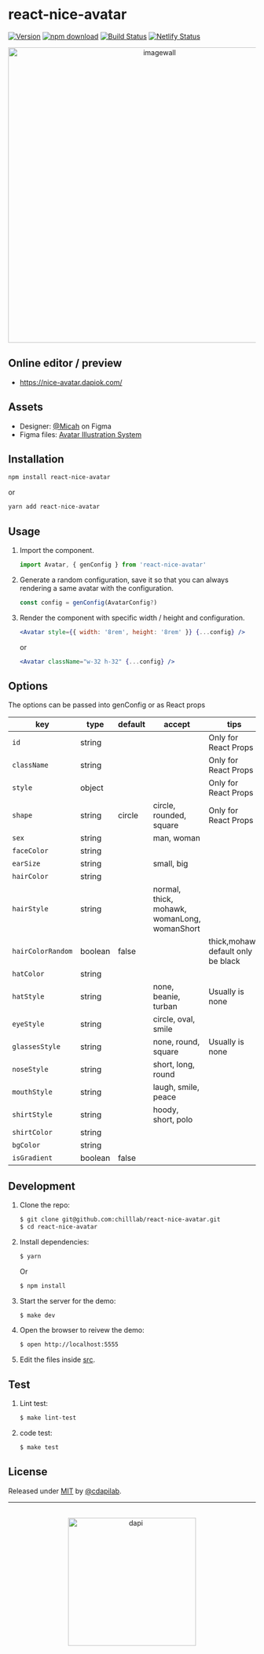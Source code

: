 # react-nice-avatar

[![Version](http://img.shields.io/npm/v/react-nice-avatar.svg)](https://www.npmjs.org/package/react-nice-avatar)
[![npm download][download-image]][download-url]
[![Build Status](https://app.travis-ci.com/dapilab/react-nice-avatar.svg?branch=main)](https://app.travis-ci.com/github/dapilab/react-nice-avatar)
[![Netlify Status](https://api.netlify.com/api/v1/badges/df23baf6-daac-4ce5-a0b6-5baade2cb822/deploy-status)](https://app.netlify.com/sites/gracious-turing-db4aa3/deploys)

[download-image]: https://img.shields.io/npm/dm/react-nice-avatar.svg?style=flat-square
[download-url]: https://npmjs.org/package/react-nice-avatar

<div align="center">
    <a href="https://nice-avatar.chilllab.io/">
        <img src="https://user-images.githubusercontent.com/5305874/131275587-a6f44325-cb18-4a1c-8a1c-785942e751e7.png" 
             width="600" alt="imagewall" />
    </a>
</div>

## Online editor / preview

- https://nice-avatar.dapiok.com/

## Assets

- Designer: [@Micah](https://www.figma.com/@Micah) on Figma
- Figma files: [Avatar Illustration System](https://www.figma.com/community/file/829741575478342595)

## Installation

```sh
npm install react-nice-avatar
```

or

```sh
yarn add react-nice-avatar
```

## Usage

1. Import the component.
    ```js
    import Avatar, { genConfig } from 'react-nice-avatar'
    ```
2. Generate a random configuration, save it so that you can always rendering a same avatar with the configuration.
    ```js
    const config = genConfig(AvatarConfig?)
    ```
3. Render the component with specific width / height and configuration.
    ```jsx
    <Avatar style={{ width: '8rem', height: '8rem' }} {...config} />
    ```
    or
    ```jsx
    <Avatar className="w-32 h-32" {...config} />
    ```

## Options

The options can be passed into genConfig or as React props

| key            | type   | default | accept                                       | tips                 |
| -------------- | ------ | ------- | -------------------------------------------- | -------------------- |
| `id`           | string |         |                                              | Only for React Props |
| `className`    | string |         |                                              | Only for React Props |
| `style`        | object |         |                                              | Only for React Props |
| `shape`        | string | circle  | circle, rounded, square                      | Only for React Props |
| `sex`          | string |         | man, woman                                   |                      |
| `faceColor`    | string |         |                                              |                      |
| `earSize`      | string |         | small, big                                   |                      |
| `hairColor`    | string |         |                                              |                      |
| `hairStyle`    | string |         | normal, thick, mohawk, womanLong, womanShort |                      |
| `hairColorRandom` | boolean |  false   |                           | thick,mohawk default only be black |
| `hatColor`     | string |         |                                              |                      |
| `hatStyle`     | string |         | none, beanie, turban                         | Usually is none      |
| `eyeStyle`     | string |         | circle, oval, smile                          |                      |
| `glassesStyle` | string |         | none, round, square                          | Usually is none      |
| `noseStyle`    | string |         | short, long, round                           |                      |
| `mouthStyle`   | string |         | laugh, smile, peace                          |                      |
| `shirtStyle`   | string |         | hoody, short, polo                           |                      |
| `shirtColor`   | string |         |                                              |                      |
| `bgColor`      | string |         |                                              |                      |
| `isGradient`   | boolean |   false   |                                           |                      |

## Development

1. Clone the repo:
    ```sh
    $ git clone git@github.com:chilllab/react-nice-avatar.git
    $ cd react-nice-avatar
    ```
2. Install dependencies:
    ```sh
    $ yarn
    ```
    Or
    ```sh
    $ npm install
    ```
3. Start the server for the demo:
    ```sh
    $ make dev
    ```
4. Open the browser to reivew the demo:
    ```sh
    $ open http://localhost:5555
    ```
5. Edit the files inside [src](/src).

## Test

1. Lint test:
    ```sh
    $ make lint-test
    ```

2. code test:
    ```sh
    $ make test
    ```

## License

Released under [MIT](/LICENSE) by [@cdapilab](https://github.com/dapilab).

---

<br />

<div align="center">
   <a href="https://dapiok.com">
      <img src="https://user-images.githubusercontent.com/5305874/131276202-ee5f6941-531c-4c01-bbc4-3ff8aca0e629.png" width="260" alt="dapi">
   </a>
</div>

<br />
